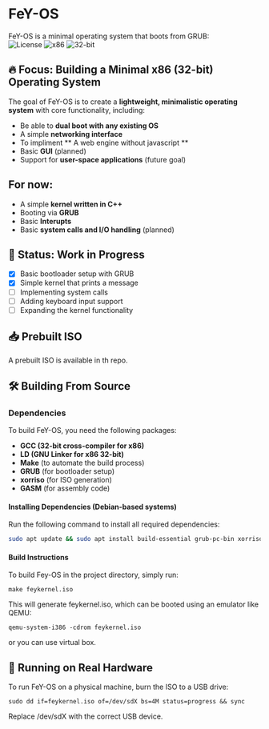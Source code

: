
# FeY-OS  


FeY-OS is a minimal operating system that boots from GRUB:  
 ![License](https://img.shields.io/badge/license-BSD-green.svg)
 ![x86](https://img.shields.io/badge/architecture-x86-blue.svg)
 ![32-bit](https://img.shields.io/badge/architecture-32--bit-blue.svg)



## 🔥 Focus: Building a Minimal x86 (32-bit) Operating System  
The goal of FeY-OS is to create a **lightweight, minimalistic operating system** with core functionality, including: 

 
- Be able to **dual boot with any existing OS**
- A simple **networking interface**  
- To impliment  ** A web engine without javascript **  
- Basic **GUI** (planned)  
- Support for **user-space applications** (future goal)  


## For now:
- A simple **kernel written in C++**  
- Booting via **GRUB** 
- Basic **Interupts** 
- Basic **system calls and I/O handling** (planned)  


## 🚧 Status: Work in Progress  
- [x] Basic bootloader setup with GRUB  
- [x] Simple kernel that prints a message  
- [ ] Implementing system calls  
- [ ] Adding keyboard input support  
- [ ] Expanding the kernel functionality  

## 📥 Prebuilt ISO  
A prebuilt ISO is available in th repo.  

## 🛠️ Building From Source  

### **Dependencies**  
To build FeY-OS, you need the following packages:  
- **GCC (32-bit cross-compiler for x86)**  
- **LD (GNU Linker for x86 32-bit)**  
- **Make** (to automate the build process)  
- **GRUB** (for bootloader setup)  
- **xorriso** (for ISO generation)  
- **GASM** (for assembly code)  

#### **Installing Dependencies (Debian-based systems)**  
Run the following command to install all required dependencies:  
```sh
sudo apt update && sudo apt install build-essential grub-pc-bin xorriso nasm gcc-multilib
```
#### Build Instructions

To build Fey-OS in the project directory, simply run:
```
make feykernel.iso
```
This will generate feykernel.iso, which can be booted using an emulator like QEMU:
```
qemu-system-i386 -cdrom feykernel.iso
```

or you can use virtual box.

## 🚀 Running on Real Hardware

To run FeY-OS on a physical machine, burn the ISO to a USB drive:
```
sudo dd if=feykernel.iso of=/dev/sdX bs=4M status=progress && sync
```

Replace /dev/sdX with the correct USB device.
